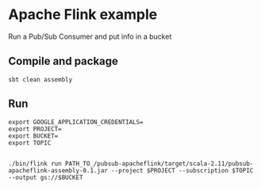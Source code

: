 # Apache Flink example

Run a Pub/Sub Consumer and put info in a bucket

## Compile and package 
```
sbt clean assembly
```

## Run

```
export GOOGLE_APPLICATION_CREDENTIALS=
export PROJECT=
export BUCKET=
export TOPIC
 

./bin/flink run PATH_TO_/pubsub-apacheflink/target/scala-2.11/pubsub-apacheflink-assembly-0.1.jar --project $PROJECT --subscription $TOPIC --output gs://$BUCKET
```
